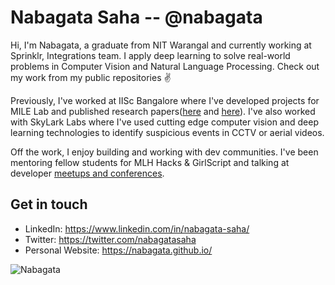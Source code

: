 # Nabagata Saha -- @nabagata

Hi, I'm Nabagata, a graduate from NIT Warangal and currently working at Sprinklr, Integrations team. I apply deep learning to solve real-world problems in Computer Vision and Natural Language Processing. Check out my work from my public repositories ✌️

Previously, I've worked at IISc Bangalore where I've developed projects for MILE Lab and published research papers([here](https://arxiv.org/abs/1809.00961) and [here](https://arxiv.org/abs/1902.05411)). I've also worked with SkyLark Labs where I've used cutting edge computer vision and deep learning technologies to identify suspicious events in CCTV or aerial videos.

Off the work, I enjoy building and working with dev communities. I've been mentoring fellow students for MLH Hacks & GirlScript and talking at developer [meetups and conferences](https://sites.google.com/udacity.com/bertelsmann-challenge/community/student-conference?authuser=0#h.p_ETRLRhvMrXLi).

## Get in touch

* LinkedIn: https://www.linkedin.com/in/nabagata-saha/
* Twitter: https://twitter.com/nabagatasaha
* Personal Website: https://nabagata.github.io/

<p align="left"> <img src="https://komarev.com/ghpvc/?username=Nabagata" alt="Nabagata" /> </p>
